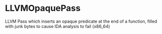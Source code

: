 # LLVMOpaquePass
LLVM Pass which inserts an opaque predicate at the end of a function, filled with junk bytes to cause IDA analysis to fail (x86_64)
